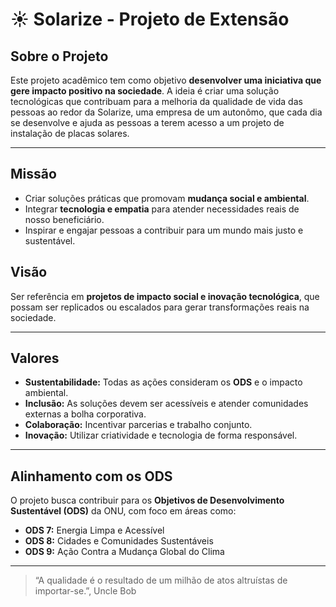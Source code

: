 # ☀️ Solarize - Projeto de Extensão

## Sobre o Projeto
Este projeto acadêmico tem como objetivo **desenvolver uma iniciativa que gere impacto positivo na sociedade**. A ideia é criar uma solução tecnológicas que contribuam para a melhoria da qualidade de vida das pessoas ao redor da Solarize, uma empresa de um autonômo, que cada dia se desenvolve e ajuda as pessoas a terem acesso a um projeto de instalação de placas solares.

---

## Missão
- Criar soluções práticas que promovam **mudança social e ambiental**.  
- Integrar **tecnologia e empatia** para atender necessidades reais de nosso beneficiário.  
- Inspirar e engajar pessoas a contribuir para um mundo mais justo e sustentável.

## Visão
Ser referência em **projetos de impacto social e inovação tecnológica**, que possam ser replicados ou escalados para gerar transformações reais na sociedade.

---

## Valores
- **Sustentabilidade:** Todas as ações consideram os **ODS** e o impacto ambiental.  
- **Inclusão:** As soluções devem ser acessíveis e atender comunidades externas a bolha corporativa.  
- **Colaboração:** Incentivar parcerias e trabalho conjunto.  
- **Inovação:** Utilizar criatividade e tecnologia de forma responsável.

---

## Alinhamento com os ODS
O projeto busca contribuir para os **Objetivos de Desenvolvimento Sustentável (ODS)** da ONU, com foco em áreas como:   
- **ODS 7:** Energia Limpa e Acessível  
- **ODS 8:** Cidades e Comunidades Sustentáveis  
- **ODS 9:** Ação Contra a Mudança Global do Clima  

---

> “A qualidade é o resultado de um milhão de atos
altruístas de importar-se.”, Uncle Bob

